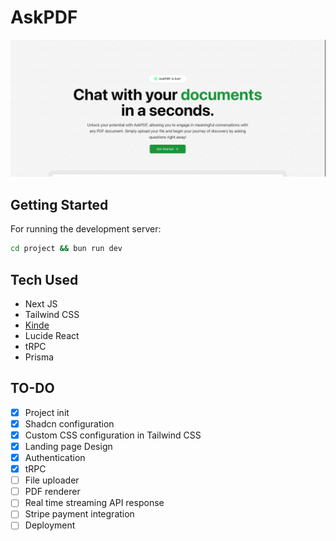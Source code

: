 # AskPDF

![Project Image](https://github.com/PrasathRavichandran/ASKPDF/blob/main/Documents/app-preview.png)

## Getting Started

For running the development server:

```bash
cd project && bun run dev
```

## Tech Used

- Next JS
- Tailwind CSS
- [Kinde](https://kinde.com)
- Lucide React
- tRPC
- Prisma

## TO-DO

- [x] Project init
- [x] Shadcn configuration
- [x] Custom CSS configuration in Tailwind CSS
- [x] Landing page Design
- [x] Authentication
- [x] tRPC
- [ ] File uploader
- [ ] PDF renderer
- [ ] Real time streaming API response
- [ ] Stripe payment integration
- [ ] Deployment
